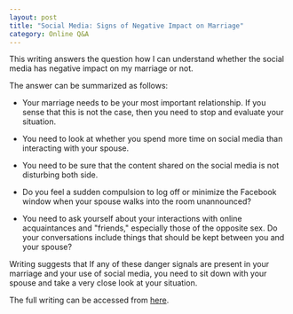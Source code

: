 ```yaml
---
layout: post
title: "Social Media: Signs of Negative Impact on Marriage"
category: Online Q&A
---
```

This writing answers the question how I can understand whether the social media has negative impact on my marriage or not. 

The answer can be summarized as follows:

+ Your marriage needs to be your most important relationship. If you sense that this is not the case, then you need to stop and evaluate your situation.

+ You need to look at whether you spend more time on social media than interacting with your spouse.

+ You need to be sure that the content shared on the social media is not disturbing both side. 

+ Do you feel a sudden compulsion to log off or minimize the Facebook window when your spouse walks into the room unannounced? 

+ You need to ask yourself about your interactions with online acquaintances and "friends," especially those of the opposite sex. 
Do your conversations include things that should be kept between you and your spouse? 

Writing suggests that If any of these danger signals are present in your marriage and your use of social media, 
you need to sit down with your spouse and take a very close look at your situation.

The full writing can be accessed from [here](http://family.custhelp.com/app/answers/detail/a_id/26288/~/social-media%3A-signs-of-negative-impact-on-marriage).
